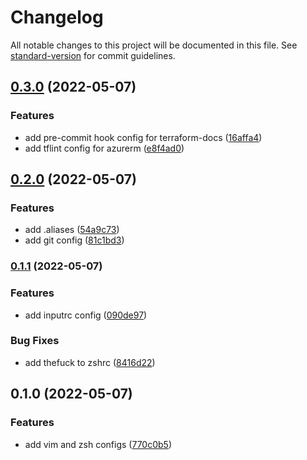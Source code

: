 # Changelog

All notable changes to this project will be documented in this file. See [standard-version](https://github.com/conventional-changelog/standard-version) for commit guidelines.

## [0.3.0](https://github.com/haochen23/dotfiles/compare/v0.2.0...v0.3.0) (2022-05-07)


### Features

* add pre-commit hook config for terraform-docs ([16affa4](https://github.com/haochen23/dotfiles/commit/16affa46c0889ee9a4b4dcc747ccdd5b444deb0a))
* add tflint config for azurerm ([e8f4ad0](https://github.com/haochen23/dotfiles/commit/e8f4ad023281b3c97a154ec4c44e194d04bed7e2))

## [0.2.0](https://github.com/haochen23/dotfiles/compare/v0.1.1...v0.2.0) (2022-05-07)


### Features

* add .aliases ([54a9c73](https://github.com/haochen23/dotfiles/commit/54a9c73f4292d5cf46e5c0d701008418b51512cc))
* add git config ([81c1bd3](https://github.com/haochen23/dotfiles/commit/81c1bd3c6fc2cf4a1fd1f5af6ea73a954dd8788f))

### [0.1.1](https://github.com/haochen23/dotfiles/compare/v0.1.0...v0.1.1) (2022-05-07)


### Features

* add inputrc config ([090de97](https://github.com/haochen23/dotfiles/commit/090de97450531cebf66a45a04dba1b863c42846a))


### Bug Fixes

* add thefuck to zshrc ([8416d22](https://github.com/haochen23/dotfiles/commit/8416d22b0e7915a5b97dea583e9fe95e3084b485))

## 0.1.0 (2022-05-07)


### Features

* add vim and zsh configs ([770c0b5](https://github.com/haochen23/dotfiles/commit/770c0b5d744b7d932d7d2435d12c07029138c689))
